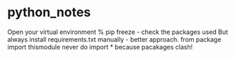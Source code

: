 # python_notes

Open your virtual environment
% pip freeze - check the packages used
But always install requirements.txt manually - better approach.
from package import thismodule never do import * because pacakages clash!

